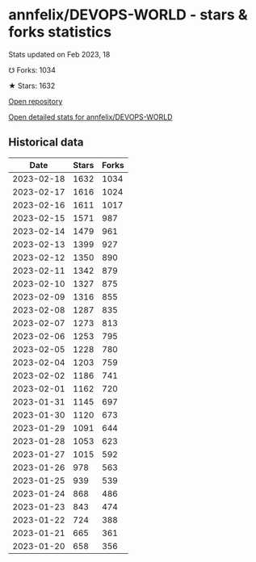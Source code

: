 # annfelix/DEVOPS-WORLD - stars & forks statistics

Stats updated on Feb 2023, 18

☋ Forks: 1034

★ Stars: 1632

[Open repository](https://github.com/annfelix/DEVOPS-WORLD)

[Open detailed stats for annfelix/DEVOPS-WORLD](https://reviewgithub.com/rep/annfelix/DEVOPS-WORLD)

## Historical data
| Date | Stars | Forks |
|------|-------|-------|
| 2023-02-18 | 1632 | 1034 | 
| 2023-02-17 | 1616 | 1024 | 
| 2023-02-16 | 1611 | 1017 | 
| 2023-02-15 | 1571 | 987 | 
| 2023-02-14 | 1479 | 961 | 
| 2023-02-13 | 1399 | 927 | 
| 2023-02-12 | 1350 | 890 | 
| 2023-02-11 | 1342 | 879 | 
| 2023-02-10 | 1327 | 875 | 
| 2023-02-09 | 1316 | 855 | 
| 2023-02-08 | 1287 | 835 | 
| 2023-02-07 | 1273 | 813 | 
| 2023-02-06 | 1253 | 795 | 
| 2023-02-05 | 1228 | 780 | 
| 2023-02-04 | 1203 | 759 | 
| 2023-02-02 | 1186 | 741 | 
| 2023-02-01 | 1162 | 720 | 
| 2023-01-31 | 1145 | 697 | 
| 2023-01-30 | 1120 | 673 | 
| 2023-01-29 | 1091 | 644 | 
| 2023-01-28 | 1053 | 623 | 
| 2023-01-27 | 1015 | 592 | 
| 2023-01-26 | 978 | 563 | 
| 2023-01-25 | 939 | 539 | 
| 2023-01-24 | 868 | 486 | 
| 2023-01-23 | 843 | 474 | 
| 2023-01-22 | 724 | 388 | 
| 2023-01-21 | 665 | 361 | 
| 2023-01-20 | 658 | 356 | 

